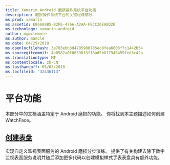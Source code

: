 ```yaml
---
title: Xamarin.Android 磨损操作系统平台功能
description: 磨损操作系统平台的关键组成部分
ms.prod: xamarin
ms.assetid: E86688B5-B2FE-476A-A2AA-F8CC26EA8D2B
ms.technology: xamarin-android
author: mgmclemore
ms.author: mamcle
ms.date: 04/25/2018
ms.openlocfilehash: 3e703ebb3d4705980785ec8fea6003ffc1442b54
ms.sourcegitcommit: 4b0582a0f06598f3ff8ad5b817946459fed3c42a
ms.translationtype: MT
ms.contentlocale: zh-CN
ms.lasthandoff: 05/03/2018
ms.locfileid: "32436113"
---
```

# <a name="platform-features"></a>平台功能

本部分中的文档涵盖特定于 Android 磨损的功能。 你将找到本主题描述如何创建 WatchFace。
 
##  <a name="creating-a-watch-faceandroidwearplatformcreating-a-watchfacemd"></a>[创建表盘](~/android/wear/platform/creating-a-watchface.md)

实现自定义监视表面服务的 Android 磨损分步演练。 提供了有关构建去除下数字监视表面服务说明并随后添加更多代码以创建模拟样式手表表盘具有额外功能。
